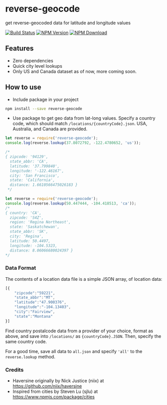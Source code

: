 # reverse-geocode

get reverse-geocoded data for latitude and longitude values

[![Build Status](https://travis-ci.org/VikramTiwari/reverse-geocode.svg?branch=master)](https://travis-ci.org/VikramTiwari/reverse-geocode) [![NPM Version](https://img.shields.io/npm/v/reverse-geocode.svg)](https://www.npmjs.com/package/reverse-geocode) [![NPM Download](https://img.shields.io/npm/dm/reverse-geocode.svg)](https://www.npmjs.com/package/reverse-geocode)

## Features

- Zero dependencies
- Quick city level lookups
- Only US and Canada dataset as of now, more coming soon.

## How to use

- Include package in your project

```bash
npm install --save reverse-geocode
```

- Use package to get geo data from lat-long values. Specify a country code, which should match `/locations/{countryCode}.json`. USA, Australia, and Canada are provided.

```javascript
let reverse = require('reverse-geocode');
console.log(reverse.lookup(37.8072792, -122.4780652, 'us'));

/*
{ zipcode: '94129',
  state_abbr: 'CA',
  latitude: '37.799840',
  longitude: '-122.46167',
  city: 'San Francisco',
  state: 'California',
  distance: 1.6610566475026183 }
 */
```


```javascript
let reverse = require('reverse-geocode');
console.log(reverse.lookup(50.447444, -104.418513, 'ca'));
/*
{ country: 'CA',
  zipcode: 'S4Z',
  region: 'Regina Northeast',
  state: 'Saskatchewan',
  state_abbr: 'SK',
  city: 'Regina',
  latitude: 50.4497,
  longitude: -104.5323,
  distance: 8.06066680024397 }
*/	
```

### Data Format
The contents of a location data file is a simple JSON array, of location data:

```javascript
[{
	"zipcode":"59221",
	"state_abbr":"MT",
	"latitude":"47.900376",
	"longitude":"-104.13403",
	"city":"Fairview",
	"state":"Montana"
}]
```

Find country postalcode data from a provider of your choice, format as above, and save into `/locations/` as `{countryCode}.JSON`. Then, specify the same country code.

For a good time, save all data to `all.json` and specify `'all'` to the `reverse.lookup` method.

### Credits

- Haversine originally by Nick Justice (niix) at <https://github.com/niix/haversine>
- Inspired from cities by Steven Lu (sjlu) at <https://www.npmjs.com/package/cities>
